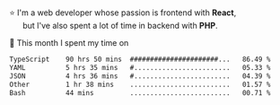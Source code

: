 ⭐ I'm a web developer whose passion is frontend with <b>React</b>,<br/>
&nbsp; &nbsp; &nbsp; but I've also spent a lot of time in backend with <b>PHP</b>.

📅 This month I spent my time on

<!--START_SECTION:waka-->

```txt
TypeScript    90 hrs 50 mins  ######################...   86.49 %
YAML          5 hrs 35 mins   #........................   05.33 %
JSON          4 hrs 36 mins   #........................   04.39 %
Other         1 hr 38 mins    .........................   01.57 %
Bash          44 mins         .........................   00.71 %
```

<!--END_SECTION:waka-->
